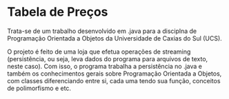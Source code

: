 # Tabela de Preços
Trata-se de um trabalho desenvolvido em .java para a disciplna de Programação Orientada a Objetos da Universidade de Caxias do Sul (UCS).

O projeto é feito de uma loja que efetua operações de streaming (persistência, ou seja, leva dados do programa para arquivos de texto, neste caso).
Com isso, o programa trabalha a persistência no .java e também os conhecimentos gerais sobre Programação Orientada a Objetos, com classes diferenciando
entre si, cada uma tendo sua função, conceitos de polimorfismo e etc.
